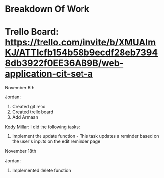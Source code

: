 # Breakdown Of Work
# Trello Board: https://trello.com/invite/b/XMUAlmKJ/ATTIcfb154b58b9ecdf28eb73948db3922f0EE36AB9B/web-application-cit-set-a

November 6th

Jordan:
1. Created git repo
2. Created trello board
3. Add Armaan

Kody Millar:
I did the following tasks:
1. Implement the update function - This task updates a reminder based on the user's inputs on the edit reminder page

November 18th

Jordan:
1. Implemented delete function
